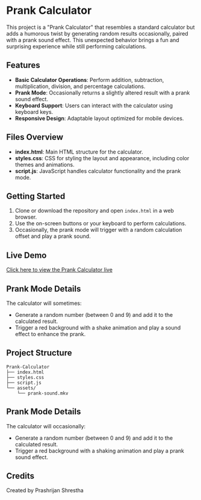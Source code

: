 # Prank Calculator

This project is a "Prank Calculator" that resembles a standard calculator but adds a humorous twist by generating random results occasionally, paired with a prank sound effect. This unexpected behavior brings a fun and surprising experience while still performing calculations.

## Features

- **Basic Calculator Operations**: Perform addition, subtraction, multiplication, division, and percentage calculations.
- **Prank Mode**: Occasionally returns a slightly altered result with a prank sound effect.
- **Keyboard Support**: Users can interact with the calculator using keyboard keys.
- **Responsive Design**: Adaptable layout optimized for mobile devices.

## Files Overview

- **index.html**: Main HTML structure for the calculator.
- **styles.css**: CSS for styling the layout and appearance, including color themes and animations.
- **script.js**: JavaScript handles calculator functionality and the prank mode.

## Getting Started

1. Clone or download the repository and open `index.html` in a web browser.
2. Use the on-screen buttons or your keyboard to perform calculations.
3. Occasionally, the prank mode will trigger with a random calculation offset and play a prank sound.

## Live Demo

[Click here to view the Prank Calculator live](https://prashrijan.github.io/prank-calculator/)

## Prank Mode Details

The calculator will sometimes:

- Generate a random number (between 0 and 9) and add it to the calculated result.
- Trigger a red background with a shake animation and play a sound effect to enhance the prank.

## Project Structure

```
Prank-Calculator
├── index.html
├── styles.css
├── script.js
└── assets/
    └── prank-sound.mkv
```

## Prank Mode Details

The calculator will occasionally:

- Generate a random number (between 0 and 9) and add it to the calculated result.
- Trigger a red background with a shaking animation and play a prank sound effect.

## Credits

Created by Prashrijan Shrestha
